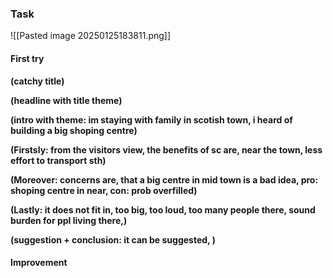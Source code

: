 ### Task
![[Pasted image 20250125183811.png]]
#### First try
**(catchy title)**

**(headline with title theme)**

**(intro with theme: im staying with family in scotish town, i heard of building a big shoping centre)**

**(Firstsly: from the visitors view, the benefits of sc are, near the town, less effort to transport sth)**

**(Moreover: concerns are, that a big centre in mid town is a bad idea, pro: shoping centre in near, con: prob overfilled)**

**(Lastly: it does not fit in, too big, too loud, too many people there, sound burden for ppl living there,)**

**(suggestion + conclusion: it can be suggested, )**

#### Improvement

